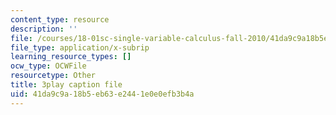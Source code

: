 ```yaml
---
content_type: resource
description: ''
file: /courses/18-01sc-single-variable-calculus-fall-2010/41da9c9a18b5eb63e2441e0e0efb3b4a_kCPVBl953eY.srt
file_type: application/x-subrip
learning_resource_types: []
ocw_type: OCWFile
resourcetype: Other
title: 3play caption file
uid: 41da9c9a-18b5-eb63-e244-1e0e0efb3b4a
---
```

